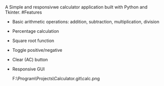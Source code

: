 A Simple and responsivwe calculator application built with Python and Tkinter.
#Features
- Basic arithmetic operations: addition, subtraction, multiplication, division
- Percentage calculation
- Square root function
- Toggle positive/negative
- Clear (AC) button
- Responsive GUI

	F:\Program\Projects\Calculator\.git\calc.png
